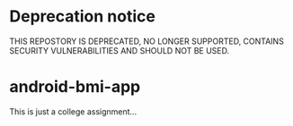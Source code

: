 # Deprecation notice
THIS REPOSTORY IS DEPRECATED, NO LONGER SUPPORTED, CONTAINS SECURITY VULNERABILITIES AND SHOULD NOT BE USED.

# android-bmi-app
This is just a college assignment...
